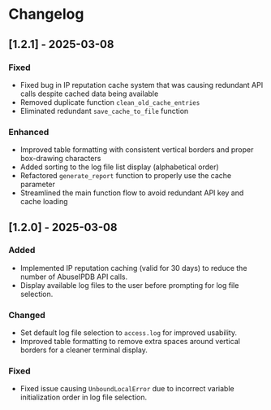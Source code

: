 # Changelog

## [1.2.1] - 2025-03-08

### Fixed
- Fixed bug in IP reputation cache system that was causing redundant API calls despite cached data being available
- Removed duplicate function `clean_old_cache_entries`
- Eliminated redundant `save_cache_to_file` function

### Enhanced
- Improved table formatting with consistent vertical borders and proper box-drawing characters
- Added sorting to the log file list display (alphabetical order)
- Refactored `generate_report` function to properly use the cache parameter
- Streamlined the main function flow to avoid redundant API key and cache loading


## [1.2.0] - 2025-03-08

### Added
- Implemented IP reputation caching (valid for 30 days) to reduce the number of AbuseIPDB API calls.
- Display available log files to the user before prompting for log file selection.

### Changed
- Set default log file selection to `access.log` for improved usability.
- Improved table formatting to remove extra spaces around vertical borders for a cleaner terminal display.

### Fixed
- Fixed issue causing `UnboundLocalError` due to incorrect variable initialization order in log file selection.

